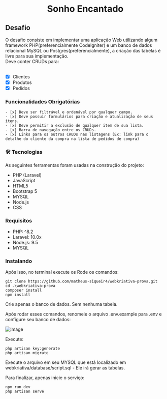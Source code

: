 <h1 align="center">Sonho Encantado</h1>

<h2>Desafio</h2>
    O desafio consiste em implementar uma aplicação Web utilizando algum framework PHP(preferencialmente CodeIgniter) e um banco de dados relacional MySQL ou Postgres(preferencialmente), a criação das tabelas é livre para sua implementação. <br>
    Deve conter CRUDs para:<br><br>
    
- [x] Clientes
- [x] Produtos
- [x] Pedidos

<h3>Funcionalidades Obrigatórias</h3>

    - [x] Deve ser filtrável e ordenável por qualquer campo.
    - [x] Deve possuir formulários para criação e atualização de seus itens.
    - [x] Deve permitir a exclusão de qualquer item de sua lista.
    - [x] Barra de navegação entre os CRUDs.
    - [x] Links para os outros CRUDs nas listagens (Ex: link para o detalhe do cliente da compra na lista de pedidos de compra)

### 🛠 Tecnologias

As seguintes ferramentas foram usadas na construção do projeto:

- PHP (Laravel)
- JavaScript
- HTML5
- Bootstrap 5
- MYSQL
- Node.js
- CSS

### Requisitos
- PHP: ^8.2
- Laravel: 10.0x
- Node.js: 9.5
- MYSQL

### Instalando

Após isso, no terminal execute os Rode os comandos:
    
    git clone https://github.com/matheus-siqueir4/webkriativa-prova.git
    cd .\webkriativa-prova
    composer install
    npm install

Crie apenas o banco de dados. Sem nenhuma tabela.

Após rodar esses comandos, renomeie o arquivo .env.example para .env e configure seu banco de dados:
    
![image](https://github.com/matheus-siqueir4/webkriativa-prova/assets/117112575/e1a01f95-1045-4af6-a127-d644bf4998d3)

Execute:

    php artisan key:generate
    php artisan migrate

Execute o arquivo em seu MYSQL que está localizado em webkriativa/database/script.sql - Ele irá gerar as tabelas.

Para finalizar, apenas inicie o serviço:

    npm run dev
    php artisan serve
